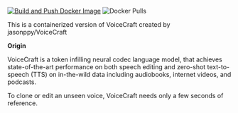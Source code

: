 [![Build and Push Docker Image](https://github.com/xtr0py/VoiceCraft_Docker/actions/workflows/docker-publish.yml/badge.svg)](https://github.com/xtr0py/VoiceCraft_Docker/actions/workflows/docker-publish.yml) ![Docker Pulls](https://img.shields.io/docker/pulls/xtr0py/voicecraft_docker)


This is a containerized version of VoiceCraft created by jasonppy/VoiceCraft

**Origin**

VoiceCraft is a token infilling neural codec language model, that achieves state-of-the-art performance on both speech editing and zero-shot text-to-speech (TTS) on in-the-wild data including audiobooks, internet videos, and podcasts.

To clone or edit an unseen voice, VoiceCraft needs only a few seconds of reference.
